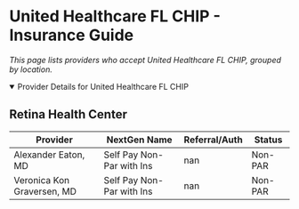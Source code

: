 # United Healthcare FL CHIP - Insurance Guide

*This page lists providers who accept United Healthcare FL CHIP, grouped by location.*

<details open><summary>Provider Details for United Healthcare FL CHIP</summary>

## Retina Health Center

| Provider | NextGen Name | Referral/Auth | Status |
|----------|-------------|--------------|--------|
| Alexander Eaton, MD | Self Pay Non-Par with Ins | nan | Non-PAR |
| Veronica Kon Graversen, MD | Self Pay Non-Par with Ins | nan | Non-PAR |

</details>

